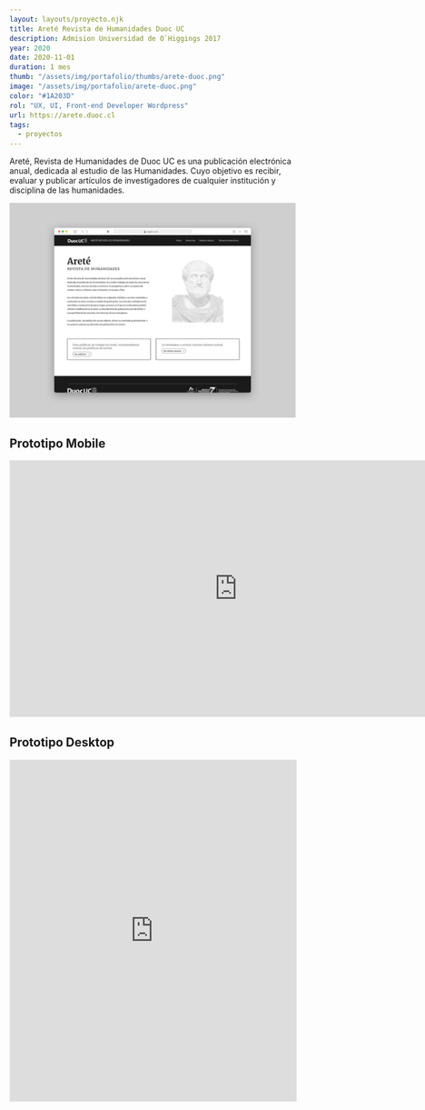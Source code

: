 ```yaml
---
layout: layouts/proyecto.njk
title: Areté Revista de Humanidades Duoc UC
description: Admision Universidad de O`Higgings 2017
year: 2020
date: 2020-11-01
duration: 1 mes
thumb: "/assets/img/portafolio/thumbs/arete-duoc.png"
image: "/assets/img/portafolio/arete-duoc.png"
color: "#1A203D"
rol: "UX, UI, Front-end Developer Wordpress"
url: https://arete.duoc.cl
tags:
  - proyectos
---
```


Areté, Revista de Humanidades de Duoc UC es una publicación electrónica anual, dedicada al estudio de las Humanidades. Cuyo objetivo es recibir, evaluar y publicar artículos de investigadores de cualquier institución y disciplina de las humanidades.

<img class="rounded-img" src="/assets/img/portafolio/arete-duoc.png"> 

## Prototipo Mobile

<iframe style="border: 1px solid rgba(0, 0, 0, 0.1);" width="800" height="450" src="https://www.figma.com/embed?embed_host=share&url=https%3A%2F%2Fwww.figma.com%2Fproto%2Fd4KgG1qhpNh1yMDEDArvZo%2Fduoc_arete-v2%3Fnode-id%3D0%253A315%26viewport%3D196%252C162%252C0.24463291466236115%26scaling%3Dscale-down" allowfullscreen></iframe>

## Prototipo Desktop

<iframe style="border: 1px solid rgba(0, 0, 0, 0.1);" width="100%" height="600" src="https://www.figma.com/embed?embed_host=share&url=https%3A%2F%2Fwww.figma.com%2Fproto%2Fd4KgG1qhpNh1yMDEDArvZo%2Fduoc_arete-v2%3Fnode-id%3D0%253A2%26viewport%3D183%252C294%252C0.09746238589286804%26scaling%3Dmin-zoom" allowfullscreen></iframe>